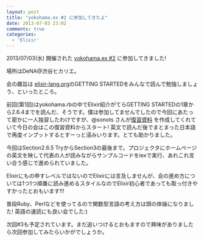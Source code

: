 ```yaml
---
layout: post
title: "yokohama.ex #2 に参加してきたよ"
date: 2013-07-03 23:02
comments: true
categories: 
  - 'Elixir'
---
```


2013/07/03(水) 開催された [yokohama.ex #2](http://www.zusaar.com/event/822004) に参加してきました!

<!--more-->

場所はDeNA@渋谷ヒカリエ。

会の趣旨は [elixir-lang.org](http://elixir-lang.org/)のGETTING STARTEDをみんなで読んで勉強しましょう、といったところ。

前回(第1回)はyokohama.rbの中でElixir紹介がてらGETTING STARTEDの1章から2.6.4までを読んだ、そうです。僕は参加してませんでしたので今回にあたって密かに一人独習したわけですが、@sonots さんが[復習資料](https://docs.google.com/presentation/d/1Tl-NTgGiW6V6QCCi2Hy0V81XZTjkAWEC22yTWE8ChP4/pub?start=false&loop=false&delayms=3000#slide=id.p) を作成してくれていて今日の会はこの復習資料からスタート! 英文で読んだ後でまとまった日本語で再度インプットするとすーっと浸みいります。とても助かりました。


今回はSection2.6.5 TryからSection3の最後まで。プロジェクタにホームページの英文を映して代表の人が読みながらサンプルコードをiexで実行、あれこれ言い合う感じで進められていました。

Elixirにもの申すレベルではないのでElixirには言及しませんが、会の進め方については1つ1つ順番に読み進めるスタイルなのでElixir初心者であっても取っ付きやすかったとおもいます!!!

普段Ruby、Perlなどを使ってるので関数型言語の考え方は頭の体操になりました! 英語の速読にも良い会でした:)

次回#3も予定されています。まだ追いつけるとおもますので興味がありましたら次回参加してみたらいかがでしょうか。

